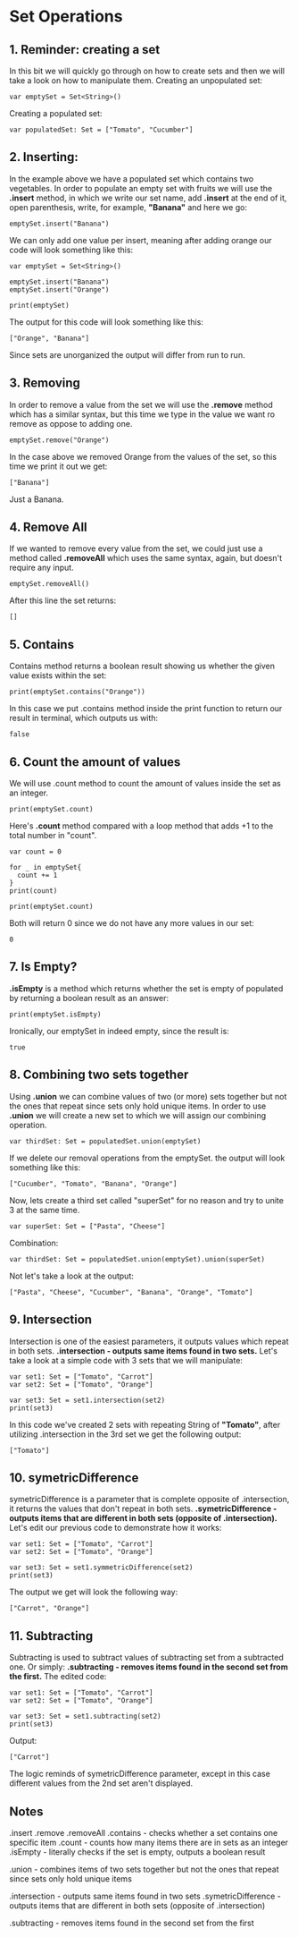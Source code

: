 # Set Operations
## 1. Reminder: creating a set

In this bit we will quickly go through on how to create sets and then we will take a look on how to manipulate them. Creating an unpopulated set:

    var emptySet = Set<String>()
Creating a populated set:

    var populatedSet: Set = ["Tomato", "Cucumber"]

## 2. Inserting:

In the example above we have a populated set which contains two vegetables. In order to populate an empty set with fruits we will use the **.insert** method, in which we write our set name, add **.insert** at the end of it, open parenthesis, write, for example, **"Banana"** and here we go:

    emptySet.insert("Banana")

We can only add one value per insert,  meaning after adding orange our code will look something like this:

    var emptySet = Set<String>()
    
    emptySet.insert("Banana")
    emptySet.insert("Orange")
    
    print(emptySet)
The output for this code will look something like this:

    ["Orange", "Banana"]
Since sets are unorganized the output will differ from run to run.
## 3. Removing

In order to remove a value from the set we will use the **.remove** method which has a similar syntax, but this time we type in the value we want ro remove as oppose to adding one.

    emptySet.remove("Orange")
In the case above we removed Orange from the values of the set, so this time we print it out we get:

    ["Banana"]
Just a Banana.
## 4. Remove All
If we wanted to remove every value from the set, we could just use a method called **.removeAll** which uses the same syntax, again, but doesn't require any input.

    emptySet.removeAll()
After this line the set returns:

    []

## 5. Contains
Contains method returns a boolean result showing us whether the given value exists within the set:

    print(emptySet.contains("Orange"))
In this case we put .contains method inside the print function to return our result in terminal, which outputs us with:

    false
## 6. Count the amount of values
We will use .count method to count the amount of values inside the set as an integer.

    print(emptySet.count)
Here's **.count** method compared with a loop method that adds +1 to the total number in "count".

    var count = 0
    
    for _ in emptySet{
      count += 1
    }
    print(count)
    
    print(emptySet.count)

Both will return 0 since we do not have any more values in our set:

    0
## 7. Is Empty?
**.isEmpty** is a method which returns whether the set is empty of populated by returning a boolean result as an answer:

    print(emptySet.isEmpty)
Ironically, our emptySet in indeed empty, since the result is:

    true
## 8. Combining two sets together
Using **.union** we can combine values of two (or more) sets together but not the ones that repeat since sets only hold unique items. In order to use **.union** we will create a new set to which we will assign our combining operation.

    var thirdSet: Set = populatedSet.union(emptySet)
If we delete our removal operations from the emptySet. the output will look something like this:

    ["Cucumber", "Tomato", "Banana", "Orange"]
Now, lets create a third set called "superSet" for no reason and try to unite 3 at the same time.

    var superSet: Set = ["Pasta", "Cheese"]
Combination:

    var thirdSet: Set = populatedSet.union(emptySet).union(superSet)
Not let's take a look at the output:

    ["Pasta", "Cheese", "Cucumber", "Banana", "Orange", "Tomato"]
    
## 9. Intersection
Intersection is one of the easiest parameters, it outputs values which repeat in both sets.
**.intersection - outputs same items found in two sets.**
Let's take a look at a simple code with 3 sets that we will manipulate:

    var set1: Set = ["Tomato", "Carrot"]
    var set2: Set = ["Tomato", "Orange"]
    
    var set3: Set = set1.intersection(set2)
    print(set3)
In this code we've created 2 sets with repeating String of **"Tomato"**, after utilizing .intersection in the 3rd set we get the following output:

    ["Tomato"]
## 10. symetricDifference 
symetricDifference is a parameter that is complete opposite of .intersection, it returns the values that don't repeat in both sets.
**.symetricDifference - outputs items that are different in both sets (opposite of .intersection).**
Let's edit our previous code to demonstrate how it works:

    var set1: Set = ["Tomato", "Carrot"]
    var set2: Set = ["Tomato", "Orange"]
    
    var set3: Set = set1.symmetricDifference(set2)
    print(set3)
The output we get will look the following way:

    ["Carrot", "Orange"]
## 11. Subtracting  
Subtracting is used to subtract values of subtracting set from a subtracted one. Or simply:
**.subtracting - removes items found in the second set from the first.** 
The edited code:

    var set1: Set = ["Tomato", "Carrot"]
    var set2: Set = ["Tomato", "Orange"]
    
    var set3: Set = set1.subtracting(set2)
    print(set3)
Output:

    ["Carrot"]
The logic reminds of symetricDifference parameter, except in this case different values from the 2nd set aren't displayed.

## Notes
.insert
.remove
.removeAll
.contains - checks whether a set contains one specific item 
.count - counts how many items there are in sets as an integer
.isEmpty - literally checks if the set is empty, outputs a boolean result


.union - combines items of two sets together but not the ones that repeat since sets only hold unique items

.intersection - outputs same items found in two sets
.symetricDifference - outputs items that are different in both sets (opposite of .intersection)



.subtracting - removes items found in the second set from the first 

